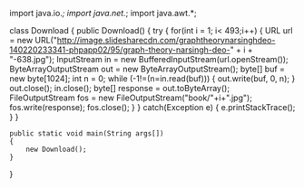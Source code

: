 import java.io.*;
import java.net.*;
import java.awt.*;

class Download
{
	public Download()
	{
		try
		{
			for(int i = 1; i< 493;i++)
			{
				URL url = new URL("http://image.slidesharecdn.com/graphtheorynarsinghdeo-140220233341-phpapp02/95/graph-theory-narsingh-deo-" + i + "-638.jpg");
				InputStream in = new BufferedInputStream(url.openStream());
				ByteArrayOutputStream out = new ByteArrayOutputStream();
				byte[] buf = new byte[1024];
				int n = 0;
				while (-1!=(n=in.read(buf)))
				{
				   out.write(buf, 0, n);
				}
				out.close();
				in.close();
				byte[] response = out.toByteArray();
				FileOutputStream fos = new FileOutputStream("book/"+i+".jpg");
				fos.write(response);
				fos.close();
			}
		}
		catch(Exception e)
		{
			e.printStackTrace();
		}
	}
	
	public static void main(String args[])
	{
		new Download();
	}
}
